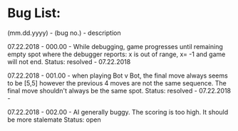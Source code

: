 Bug List:
=========
(mm.dd.yyyy) - (bug no.) - description

07.22.2018 - 000.00 - While debugging, game progresses until remaining empty spot
where the debugger reports: x is out of range, x= -1 and game will not end.
Status: resolved - 07.22.2018

07.22.2018 - 001.00 - when playing Bot v Bot, the final move always seems to be [5,5]
however the previous 4 moves are not the same sequence. The final move shouldn't always be 
the same spot.
Status: resolved - 07.22.2018 - 

07.22.2018 - 002.00 - AI generally buggy. The scoring is too high. It should be more stalemate
Status: open

